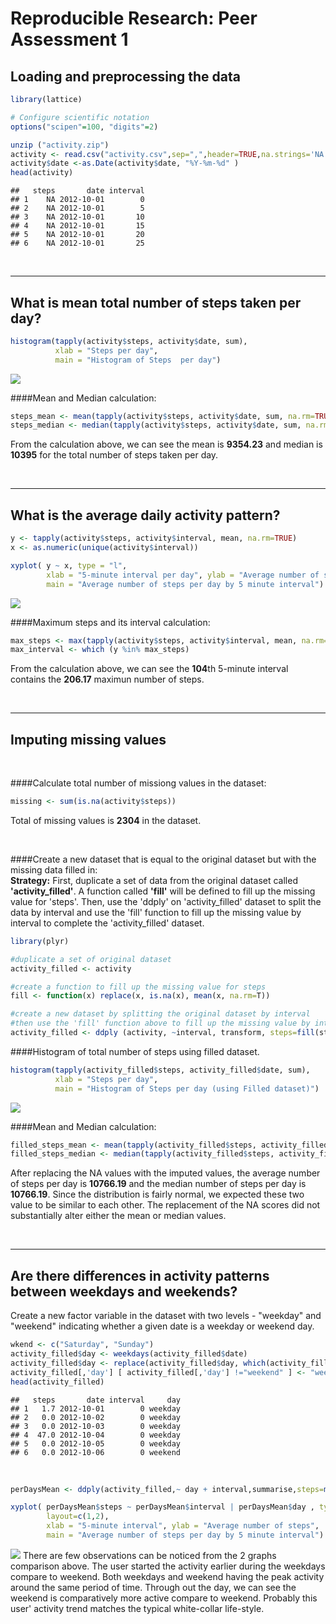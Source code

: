 # Reproducible Research: Peer Assessment 1


## Loading and preprocessing the data

```r
library(lattice)

# Configure scientific notation
options("scipen"=100, "digits"=2)

unzip ("activity.zip")
activity <- read.csv("activity.csv",sep=",",header=TRUE,na.strings='NA',stringsAsFactors=FALSE)
activity$date <-as.Date(activity$date, "%Y-%m-%d" )
head(activity)
```

```
##   steps       date interval
## 1    NA 2012-10-01        0
## 2    NA 2012-10-01        5
## 3    NA 2012-10-01       10
## 4    NA 2012-10-01       15
## 5    NA 2012-10-01       20
## 6    NA 2012-10-01       25
```




<br>

******   


## What is mean total number of steps taken per day?

```r
histogram(tapply(activity$steps, activity$date, sum), 
          xlab = "Steps per day", 
          main = "Histogram of Steps  per day")
```

![](figure/unnamed-chunk-2-1.png) 

####Mean and Median calculation:

```r
steps_mean <- mean(tapply(activity$steps, activity$date, sum, na.rm=TRUE))
steps_median <- median(tapply(activity$steps, activity$date, sum, na.rm=TRUE))
```
From the calculation above, we can see the mean is **9354.23** and median is **10395** for the total number of steps taken per day. 

<br>

******  


## What is the average daily activity pattern?

```r
y <- tapply(activity$steps, activity$interval, mean, na.rm=TRUE)
x <- as.numeric(unique(activity$interval))

xyplot( y ~ x, type = "l",
        xlab = "5-minute interval per day", ylab = "Average number of steps", 
        main = "Average number of steps per day by 5 minute interval")
```

![](figure/unnamed-chunk-4-1.png) 

####Maximum steps and its interval calculation:

```r
max_steps <- max(tapply(activity$steps, activity$interval, mean, na.rm=TRUE))
max_interval <- which (y %in% max_steps)
```
From the calculation above, we can see the **104**th 5-minute interval contains the **206.17** maximun number of steps.  

<br>

******   


## Imputing missing values
<br>

####Calculate total number of missiong values in the dataset:

```r
missing <- sum(is.na(activity$steps))
```
Total of missing values is **2304** in the dataset.

<br>

####Create a new dataset that is equal to the original dataset but with the missing data filled in:  
**Strategy:** First, duplicate a set of data from the original dataset called **'activity_filled'**. A function called **'fill'** will be defined to fill up the missing value for 'steps'. Then, use the 'ddply' on 'activity_filled' dataset to split the data by interval and use the 'fill' function to fill up the missing value by interval to complete the 'activity_filled' dataset.



```r
library(plyr)

#duplicate a set of original dataset
activity_filled <- activity

#create a function to fill up the missing value for steps
fill <- function(x) replace(x, is.na(x), mean(x, na.rm=T))

#create a new dataset by splitting the original dataset by interval 
#then use the 'fill' function above to fill up the missing value by interval
activity_filled <- ddply (activity, ~interval, transform, steps=fill(steps))
```

####Histogram of total number of steps using filled dataset.  

```r
histogram(tapply(activity_filled$steps, activity_filled$date, sum), 
          xlab = "Steps per day", 
          main = "Histogram of Steps per day (using Filled dataset)")
```

![](figure/unnamed-chunk-8-1.png) 


####Mean and Median calculation:

```r
filled_steps_mean <- mean(tapply(activity_filled$steps, activity_filled$date, sum, na.rm=TRUE))
filled_steps_median <- median(tapply(activity_filled$steps, activity_filled$date, sum, na.rm=TRUE))
```
 
After replacing the NA values with the imputed values, the average number of steps per day is **10766.19** and the median number of steps per day is **10766.19**. Since the distribution is fairly normal, we expected these two value to be similar to each other. The replacement of the NA scores did not substantially alter either the mean or median values.

<br>

******  


## Are there differences in activity patterns between weekdays and weekends?  
Create a new factor variable in the dataset with two levels - "weekday" and "weekend" indicating whether a given date is a weekday or weekend day.

```r
wkend <- c("Saturday", "Sunday")
activity_filled$day <- weekdays(activity_filled$date)
activity_filled$day <- replace(activity_filled$day, which(activity_filled$day %in% wkend), "weekend")
activity_filled[,'day'] [ activity_filled[,'day'] !="weekend" ] <- "weekday"
head(activity_filled)
```

```
##   steps       date interval     day
## 1   1.7 2012-10-01        0 weekday
## 2   0.0 2012-10-02        0 weekday
## 3   0.0 2012-10-03        0 weekday
## 4  47.0 2012-10-04        0 weekday
## 5   0.0 2012-10-05        0 weekday
## 6   0.0 2012-10-06        0 weekend
```

<br>



```r
perDaysMean <- ddply(activity_filled,~ day + interval,summarise,steps=mean(steps)) 

xyplot( perDaysMean$steps ~ perDaysMean$interval | perDaysMean$day , type = "l", 
        layout=c(1,2), 
        xlab = "5-minute interval", ylab = "Average number of steps", 
        main = "Average number of steps per day by 5 minute interval")
```

![](figure/unnamed-chunk-11-1.png) 
There are few observations can be noticed from the 2 graphs comparison above. The user started the activity earlier during the weekdays compare to weekend. Both weekdays and weekend having the peak activity around the same period of time. Through out the day, we can see the weekend is comparatively more active compare to weekend. Probably this user' activity trend matches the typical white-collar life-style.

<br>
